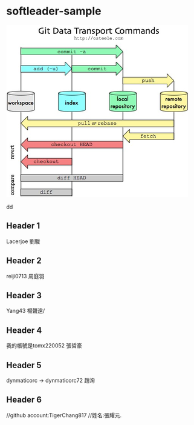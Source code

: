 # softleader-sample
![Github Command Flow](https://github.com/jakarta99/softleader-sample/blob/master/docs/git-flow.jpg)

dd
## Header 1
Lacerjoe 劉駿


## Header 2
reiji0713 周庭羽

## Header 3
Yang43 楊聲遠/


## Header 4
 我的帳號是tomx220052
張哲豪
## Header 5
dynmaticorc → dynmaticorc72
趙洵

## Header 6

 //github account:TigerChang817
 //姓名:張耀元.
 
 
